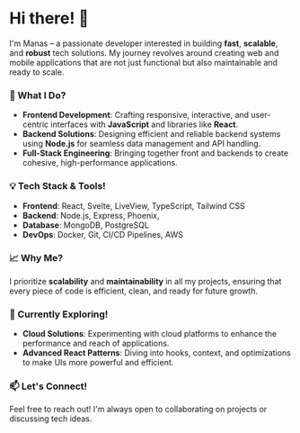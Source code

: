 # Hi there! 👋

I'm Manas – a passionate developer interested in building **fast**, **scalable**, and **robust** tech solutions. My journey revolves around creating web and mobile applications that are not just functional but also maintainable and ready to scale.

### 🚀 What I Do?
- **Frontend Development**: Crafting responsive, interactive, and user-centric interfaces with **JavaScript** and libraries like **React**.
- **Backend Solutions**: Designing efficient and reliable backend systems using **Node.js** for seamless data management and API handling.
- **Full-Stack Engineering**: Bringing together front and backends to create cohesive, high-performance applications.

### 💡 Tech Stack & Tools!
- **Frontend**: React, Svelte, LiveView, TypeScript, Tailwind CSS
- **Backend**: Node.js, Express, Phoenix, 
- **Database**: MongoDB, PostgreSQL
- **DevOps**: Docker, Git, CI/CD Pipelines, AWS

### 📈 Why Me?
I prioritize **scalability** and **maintainability** in all my projects, ensuring that every piece of code is efficient, clean, and ready for future growth.

### 🌱 Currently Exploring!
- **Cloud Solutions**: Experimenting with cloud platforms to enhance the performance and reach of applications.
- **Advanced React Patterns**: Diving into hooks, context, and optimizations to make UIs more powerful and efficient.

### 📫 Let's Connect!
Feel free to reach out! I'm always open to collaborating on projects or discussing tech ideas.
